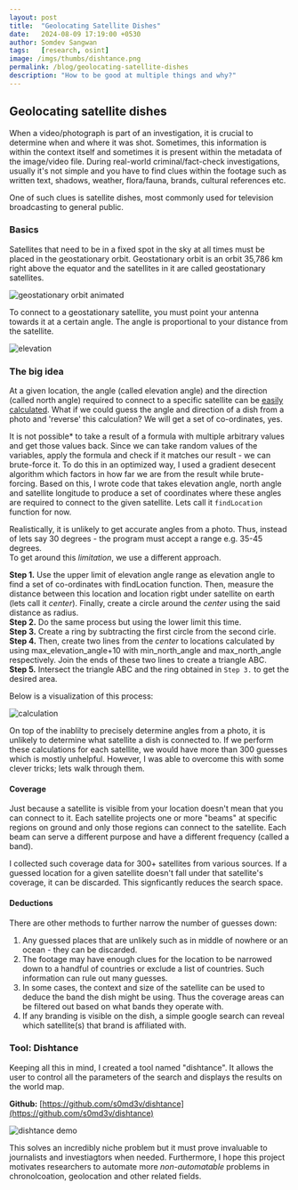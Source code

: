 ```yaml
---
layout: post
title:  "Geolocating Satellite Dishes"
date:   2024-08-09 17:19:00 +0530
author: Somdev Sangwan
tags:   [research, osint]
image: /imgs/thumbs/dishtance.png
permalink: /blog/geolocating-satellite-dishes
description: "How to be good at multiple things and why?"  
---
```


## Geolocating satellite dishes

When a video/photograph is part of an investigation, it is crucial to determine when and where it was shot. Sometimes, this information is within the context itself and sometimes it is present within the metadata of the image/video file. During real-world criminal/fact-check investigations, usually it's not simple and you have to find clues within the footage such as written text, shadows, weather, flora/fauna, brands, cultural references etc.

One of such clues is satellite dishes, most commonly used for television broadcasting to general public.

### Basics
Satellites that need to be in a fixed spot in the sky at all times must be placed in the geostationary orbit. Geostationary orbit is an orbit 35,786 km right above the equator and the satellites in it are called geostationary satellites.

![geostationary orbit animated](https://science.nasa.gov/wp-content/uploads/2023/07/05-geostationary-sat-ani.gif)

To connect to a geostationary satellite, you must point your antenna towards it at a certain angle. The angle is proportional to your distance from the satellite.

![elevation](https://github.com/user-attachments/assets/5ee93343-129e-4eb1-9fc6-789f6b79c85a)

### The big idea
At a given location, the angle (called elevation angle) and the direction (called north angle) required to connect to a specific satellite can be [easily calculated](https://www.satsig.net/maps/satellite-tv-dish-pointing-south-east-asia.htm). What if we could guess the angle and direction of a dish from a photo and 'reverse' this calculation? We will get a set of co-ordinates, yes.

It is not possible* to take a result of a formula with multiple arbitrary values and get those values back. Since we can take random values of the variables, apply the formula and check if it matches our result - we can brute-force it. To do this in an optimized way, I used a gradient desecent algorithm which factors in how far we are from the result while brute-forcing.
Based on this, I wrote code that takes elevation angle, north angle and satellite longitude to produce a set of coordinates where these angles are required to connect to the given satellite. Lets call it `findLocation` function for now.

Realistically, it is unlikely to get accurate angles from a photo. Thus, instead of lets say 30 degrees - the program must accept a range e.g. 35-45 degrees.\
To get around this *limitation*, we use a different approach.

**Step 1.** Use the upper limit of elevation angle range as elevation angle to find a set of co-ordinates with findLocation function. Then, measure the distance between this location and location rigbt under satellite on earth (lets call it *center*). Finally, create a circle around the *center* using the said distance as radius.\
**Step 2.** Do the same process but using the lower limit this time.\
**Step 3.** Create a ring by subtracting the first circle from the second cirle.\
**Step 4.** Then, create two lines from the *center* to locations calculated by using max_elevation_angle+10 with min_north_angle and max_north_angle respectively. Join the ends of these two lines to create a triangle ABC.\
**Step 5.** Intersect the triangle ABC and the ring obtained in `Step 3.` to get the desired area.

Below is a visualization of this process:

![calculation](https://raw.githubusercontent.com/s0md3v/s0md3v.github.io/main/imgs/inline/calculation.png)

On top of the inablilty to precisely determine angles from a photo, it is unlikely to determine what satellite a dish is connected to. If we perform these calculations for each satellite, we would have more than 300 guesses which is mostly unhelpful. However, I was able to overcome this with some clever tricks; lets walk through them.

#### Coverage
Just because a satellite is visible from your location doesn't mean that you can connect to it. Each satellite projects one or more "beams" at specific regions on ground and only those regions can connect to the satellite. Each beam can serve a different purpose and have a different frequency (called a band).

I collected such coverage data for 300+ satellites from various sources. If a guessed location for a given satellite doesn't fall under that satellite's coverage, it can be discarded. This signficantly reduces the search space.

#### Deductions
There are other methods to further narrow the number of guesses down:

1. Any guessed places that are unlikely such as in middle of nowhere or an ocean - they can be discarded.
2. The footage may have enough clues for the location to be narrowed down to a handful of countries or exclude a list of countries. Such information can rule out many guesses.
3. In some cases, the context and size of the satellite can be used to deduce the band the dish might be using. Thus the coverage areas can be filtered out based on what bands they operate with.
4. If any branding is visible on the dish, a simple google search can reveal which satellite(s) that brand is affiliated with.

### Tool: Dishtance
Keeping all this in mind, I created a tool named "dishtance". It allows the user to control all the parameters of the search and displays the results on the world map.

**Github:** [https://github.com/s0md3v/dishtance](https://github.com/s0md3v/dishtance)

![dishtance demo](https://github.com/user-attachments/assets/bb79cfd6-2feb-4c86-a929-1a06fbfaecfb)

This solves an incredibly niche problem but it must prove invaluable to journalists and investiagtors when needed. Furthermore, I hope this project motivates researchers to automate more *non-automatable* problems in chronolcoation, geolocation and other related fields.
